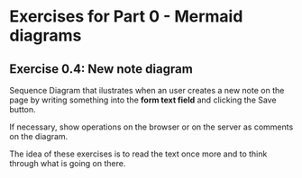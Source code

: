 # Exercises for Part 0 - Mermaid diagrams

## Exercise 0.4: New note diagram

Sequence Diagram that ilustrates when an user creates a new note on the page by writing something into the **form text field** and clicking the Save button.

If necessary, show operations on the browser or on the server as comments on the diagram.

The idea of these exercises is to read the text once more and to think through what is going on there.
